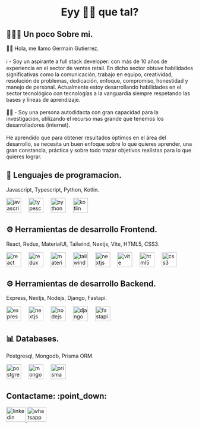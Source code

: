  <h1 align="Center"> Eyy 👋🏼 que tal? </h1>

<h2 align="left">🙋🏻‍♂️ Un poco Sobre mi.</h2>

<p align="left">👋🏼 Hola, me llamo Germain Gutierrez.<br><br> ℹ️ - Soy un aspirante a full stack developer: con más de 10 años de experiencia en el sector de ventas retail. En dicho sector obtuve habilidades significativas como la comunicación, trabajo en equipo, creatividad, resolución de problemas, dedicación, enfoque, compromiso, honestidad y manejo de personal. Actualmente estoy desarrollando habilidades en el sector tecnológico con tecnologías a la vanguardia siempre respetando las bases y líneas de aprendizaje.<br><br> 💪🏼 - Soy una persona autodidacta con gran capacidad para la investigación, utilizando el recurso mas grande que tenemos los desarrolladores (internet). <br><br> He aprendido que para obtener resultados óptimos en el área del desarrollo, se necesita un buen enfoque sobre lo que quieres aprender, una gran constancia, práctica y sobre todo trazar objetivos realistas para lo que quieres lograr.</p>




<div align="left">
<h2 align="left">📖 Lenguajes de programacion.</h2>
  <p>Javascript, Typescript, Python, Kotlin.</p>
 <img src="https://cdn.jsdelivr.net/gh/devicons/devicon/icons/javascript/javascript-original.svg" height="40" alt="javascript logo"  />
 <img width="12" />
 <img src="https://cdn.jsdelivr.net/gh/devicons/devicon/icons/typescript/typescript-original.svg" height="40" alt="typescript logo"  />
 <img width="12" />
 <img src="https://cdn.freebiesupply.com/logos/large/2x/python-5-logo-png-transparent.png" height="40" alt="python logo"  />
 <img width="12" />
 <img src="https://upload.wikimedia.org/wikipedia/commons/7/74/Kotlin_Icon.png" height="40" alt="kotlin logo"  />
 <img width="12" />
 
</div>



<div align="left">
<h2 align="left">⚙ Herramientas de desarrollo Frontend.</h2>

 
 <p>React, Redux, MaterialUI, Tailwind, Nextjs, Vite, HTML5, CSS3.</p>
<img src="https://cdn.jsdelivr.net/gh/devicons/devicon/icons/react/react-original.svg" height="40" alt="react logo"  />
<img width="12" />
<img src="https://cdn.simpleicons.org/redux/764ABC" height="40" alt="redux logo"  />
<img width="12" />
<img src="https://cdn.jsdelivr.net/gh/devicons/devicon/icons/materialui/materialui-original.svg" height="40" alt="materialui logo"  />
<img width="12" />
<img src="https://cdn.jsdelivr.net/gh/devicons/devicon/icons/tailwindcss/tailwindcss-original-wordmark.svg" height="40" alt="tailwindcss logo"  />
<img width="12" />
<img src="https://cdn.worldvectorlogo.com/logos/next-js.svg" height="40" alt="nextjs logo"  />
<img width="12" />
<img src="https://img.jsdelivr.com/github.com/vitejs.png" height="40" alt="vite logo"  />
<img width="12" />
<img src="https://upload.wikimedia.org/wikipedia/commons/thumb/6/61/HTML5_logo_and_wordmark.svg/512px-HTML5_logo_and_wordmark.svg.png" height="40" alt="html5 logo"  />
<img width="12" />
<img src="https://upload.wikimedia.org/wikipedia/commons/thumb/6/62/CSS3_logo.svg/800px-CSS3_logo.svg.png" height="40" alt="css3 logo"  />

  </div>


<div align="left">
<h2 align="left">⚙ Herramientas de desarrollo Backend.</h2>
<p>Express, Nextjs, Nodejs, Django, Fastapi.</p>
<img src="https://adware-technologies.s3.amazonaws.com/uploads/technology/thumbnail/20/express-js.png" height="40" alt="express logo"  />
<img width="12" />
<img src="https://cdn.worldvectorlogo.com/logos/next-js.svg" height="40" alt="nextjs logo"  />
<img width="12" />
<img src="https://cdn.jsdelivr.net/gh/devicons/devicon/icons/nodejs/nodejs-original.svg" height="40" alt="nodejs logo"  />
<img width="12" />
<img src="https://1000marcas.net/wp-content/uploads/2021/06/Django-Logo.png" height="40" alt="django logo"  />
<img width="12" />
<img src="https://cdn.worldvectorlogo.com/logos/fastapi.svg" height="40" alt="fastapi logo"  />
</div>


<div align="left">
<h2 align="left">📊 Databases.</h2>
<p>Postgresql, Mongodb, Prisma ORM.</p>
<img src="https://cdn.jsdelivr.net/gh/devicons/devicon/icons/postgresql/postgresql-original.svg" height="40" alt="postgresql logo"  />
<img width="12" />
<img src="https://upload.wikimedia.org/wikipedia/commons/thumb/9/93/MongoDB_Logo.svg/1280px-MongoDB_Logo.svg.png" height="40" alt="mongodb logo"  />
<img width="12" />
<img src="https://cdn.worldvectorlogo.com/logos/prisma-2.svg" height="40" alt="prisma logo"  />
</div>



</div>

<div align="left">
<h2 align="left">Contactame: :point_down: </h2>
  <a href="https://www.linkedin.com/in/gergg90/" target="_blank">
    <img src="https://raw.githubusercontent.com/maurodesouza/profile-readme-generator/master/src/assets/icons/social/linkedin/default.svg" width="52" height="40" alt="linkedin logo"  />
  </a>
  
  <a href="https://api.whatsapp.com/send/?phone=584125604696" target="_blank">
    <img src="https://raw.githubusercontent.com/maurodesouza/profile-readme-generator/master/src/assets/icons/social/whatsapp/default.svg" width="52" height="40" alt="whatsapp logo"  />
  </a>


</div>


<!--
**gergg90/gergg90** is a ✨ _special_ ✨ repository because its `README.md` (this file) appears on your GitHub profile.

Here are some ideas to get you started:

- 🔭 I’m currently working on ...
- 🌱 I’m currently learning ...
- 👯 I’m looking to collaborate on ...
- 🤔 I’m looking for help with ...
- 💬 Ask me about ...
- 📫 How to reach me: ...
- 😄 Pronouns: ...
- ⚡ Fun fact: ...
-->
